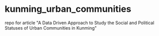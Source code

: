 # kunming_urban_communities
repo for article "A Data Driven Approach to Study the Social and Political Statuses of Urban Communities in Kunming"
